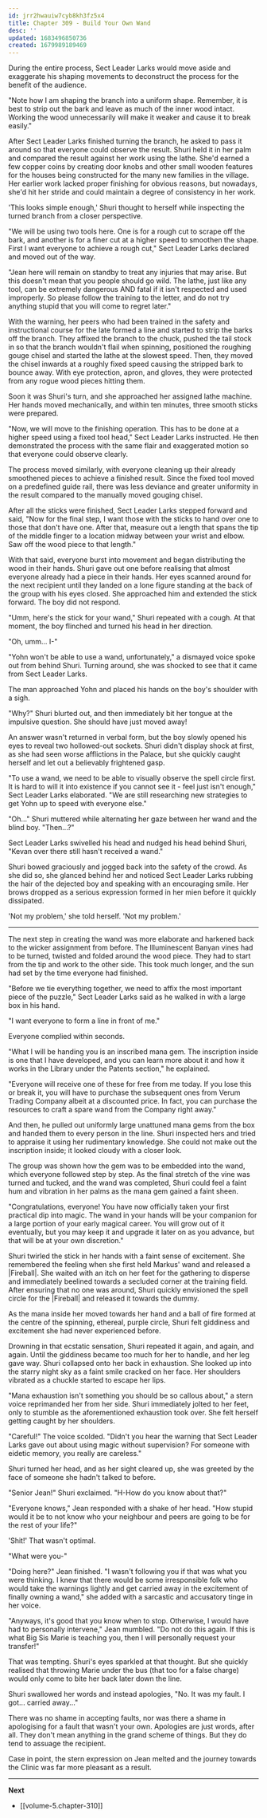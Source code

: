 ```yaml
---
id: jrr2hwauiw7cyb8kh3fz5x4
title: Chapter 309 - Build Your Own Wand
desc: ''
updated: 1683496850736
created: 1679989189469
---
```


During the entire process, Sect Leader Larks would move aside and exaggerate his shaping movements to deconstruct the process for the benefit of the audience.

"Note how I am shaping the branch into a uniform shape. Remember, it is best to strip out the bark and leave as much of the inner wood intact. Working the wood unnecessarily will make it weaker and cause it to break easily."

After Sect Leader Larks finished turning the branch, he asked to pass it around so that everyone could observe the result. Shuri held it in her palm and compared the result against her work using the lathe. She'd earned a few copper coins by creating door knobs and other small wooden features for the houses being constructed for the many new families in the village. Her earlier work lacked proper finishing for obvious reasons, but nowadays, she'd hit her stride and could maintain a degree of consistency in her work.

'This looks simple enough,' Shuri thought to herself while inspecting the turned branch from a closer perspective.

"We will be using two tools here. One is for a rough cut to scrape off the bark, and another is for a finer cut at a higher speed to smoothen the shape. First I want everyone to achieve a rough cut," Sect Leader Larks declared and moved out of the way.

"Jean here will remain on standby to treat any injuries that may arise. But this doesn't mean that you people should go wild. The lathe, just like any tool, can be extremely dangerous AND fatal if it isn't respected and used improperly. So please follow the training to the letter, and do not try anything stupid that you will come to regret later."

With the warning, her peers who had been trained in the safety and instructional course for the late formed a line and started to strip the barks off the branch. They affixed the branch to the chuck, pushed the tail stock in so that the branch wouldn't flail when spinning, positioned the roughing gouge chisel and started the lathe at the slowest speed. Then, they moved the chisel inwards at a roughly fixed speed causing the stripped bark to bounce away. With eye protection, apron, and gloves, they were protected from any rogue wood pieces hitting them.

Soon it was Shuri's turn, and she approached her assigned lathe machine. Her hands moved mechanically, and within ten minutes, three smooth sticks were prepared.

"Now, we will move to the finishing operation. This has to be done at a higher speed using a fixed tool head," Sect Leader Larks instructed. He then demonstrated the process with the same flair and exaggerated motion so that everyone could observe clearly.

The process moved similarly, with everyone cleaning up their already smoothened pieces to achieve a finished result. Since the fixed tool moved on a predefined guide rail, there was less deviance and greater uniformity in the result compared to the manually moved gouging chisel.

After all the sticks were finished, Sect Leader Larks stepped forward and said, "Now for the final step, I want those with the sticks to hand over one to those that don't have one. After that, measure out a length that spans the tip of the middle finger to a location midway between your wrist and elbow. Saw off the wood piece to that length."

With that said, everyone burst into movement and began distributing the wood in their hands. Shuri gave out one before realising that almost everyone already had a piece in their hands. Her eyes scanned around for the next recipient until they landed on a lone figure standing at the back of the group with his eyes closed. She approached him and extended the stick forward. The boy did not respond.

"Umm, here's the stick for your wand," Shuri repeated with a cough. At that moment, the boy flinched and turned his head in her direction.

"Oh, umm... I-"

"Yohn won't be able to use a wand, unfortunately," a dismayed voice spoke out from behind Shuri. Turning around, she was shocked to see that it came from Sect Leader Larks.

The man approached Yohn and placed his hands on the boy's shoulder with a sigh.

"Why?" Shuri blurted out, and then immediately bit her tongue at the impulsive question. She should have just moved away!

An answer wasn't returned in verbal form, but the boy slowly opened his eyes to reveal two hollowed-out sockets. Shuri didn't display shock at first, as she had seen worse afflictions in the Palace, but she quickly caught herself and let out a believably frightened gasp.

"To use a wand, we need to be able to visually observe the spell circle first. It is hard to will it into existence if you cannot see it - feel just isn't enough," Sect Leader Larks elaborated. "We are still researching new strategies to get Yohn up to speed with everyone else."

"Oh..." Shuri muttered while alternating her gaze between her wand and the blind boy. "Then...?"

Sect Leader Larks swivelled his head and nudged his head behind Shuri, "Kevan over there still hasn't received a wand."

Shuri bowed graciously and jogged back into the safety of the crowd. As she did so, she glanced behind her and noticed Sect Leader Larks rubbing the hair of the dejected boy and speaking with an encouraging smile. Her brows dropped as a serious expression formed in her mien before it quickly dissipated.

'Not my problem,' she told herself. 'Not my problem.'

____

The next step in creating the wand was more elaborate and harkened back to the wicker assignment from before. The Illuminescent Banyan vines had to be turned, twisted and folded around the wood piece. They had to start from the tip and work to the other side. This took much longer, and the sun had set by the time everyone had finished.

"Before we tie everything together, we need to affix the most important piece of the puzzle," Sect Leader Larks said as he walked in with a large box in his hand.

"I want everyone to form a line in front of me."

Everyone complied within seconds.

"What I will be handing you is an inscribed mana gem. The inscription inside is one that I have developed, and you can learn more about it and how it works in the Library under the Patents section," he explained.

"Everyone will receive one of these for free from me today. If you lose this or break it, you will have to purchase the subsequent ones from Verum Trading Company albeit at a discounted price. In fact, you can purchase the resources to craft a spare wand from the Company right away."

And then, he pulled out uniformly large unattuned mana gems from the box and handed them to every person in the line. Shuri inspected hers and tried to appraise it using her rudimentary knowledge. She could not make out the inscription inside; it looked cloudy with a closer look.

The group was shown how the gem was to be embedded into the wand, which everyone followed step by step. As the final stretch of the vine was turned and tucked, and the wand was completed, Shuri could feel a faint hum and vibration in her palms as the mana gem gained a faint sheen.

"Congratulations, everyone! You have now officially taken your first practical dip into magic. The wand in your hands will be your companion for a large portion of your early magical career. You will grow out of it eventually, but you may keep it and upgrade it later on as you advance, but that will be at your own discretion."

Shuri twirled the stick in her hands with a faint sense of excitement. She remembered the feeling when she first held Markus' wand and released a |Fireball|. She waited with an itch on her feet for the gathering to disperse and immediately beelined towards a secluded corner at the training field. After ensuring that no one was around, Shuri quickly envisioned the spell circle for the |Fireball| and released it towards the dummy.

As the mana inside her moved towards her hand and a ball of fire formed at the centre of the spinning, ethereal, purple circle, Shuri felt giddiness and excitement she had never experienced before.

Drowning in that ecstatic sensation, Shuri repeated it again, and again, and again. Until the giddiness became too much for her to handle, and her leg gave way. Shuri collapsed onto her back in exhaustion. She looked up into the starry night sky as a faint smile cracked on her face. Her shoulders vibrated as a chuckle started to escape her lips.

"Mana exhaustion isn't something you should be so callous about," a stern voice reprimanded her from her side. Shuri immediately jolted to her feet, only to stumble as the aforementioned exhaustion took over. She felt herself getting caught by her shoulders.

"Careful!" The voice scolded. "Didn't you hear the warning that Sect Leader Larks gave out about using magic without supervision? For someone with eidetic memory, you really are careless."

Shuri turned her head, and as her sight cleared up, she was greeted by the face of someone she hadn't talked to before.

"Senior Jean!" Shuri exclaimed. "H-How do you know about that?"

"Everyone knows," Jean responded with a shake of her head. "How stupid would it be to not know who your neighbour and peers are going to be for the rest of your life?"

'Shit!' That wasn't optimal.

"What were you-"

"Doing here?" Jean finished. "I wasn't following you if that was what you were thinking. I knew that there would be some irresponsible folk who would take the warnings lightly and get carried away in the excitement of finally owning a wand," she added with a sarcastic and accusatory tinge in her voice.

"Anyways, it's good that you know when to stop. Otherwise, I would have had to personally intervene," Jean mumbled. "Do not do this again. If this is what Big Sis Marie is teaching you, then I will personally request your transfer!"

That was tempting. Shuri's eyes sparkled at that thought. But she quickly realised that throwing Marie under the bus (that too for a false charge) would only come to bite her back later down the line.

Shuri swallowed her words and instead apologies, "No. It was my fault. I got... carried away..."

There was no shame in accepting faults, nor was there a shame in apologising for a fault that wasn't your own. Apologies are just words, after all. They don't mean anything in the grand scheme of things. But they do tend to assuage the recipient.

Case in point, the stern expression on Jean melted and the journey towards the Clinic was far more pleasant as a result.

____

**Next**
* [[volume-5.chapter-310]]